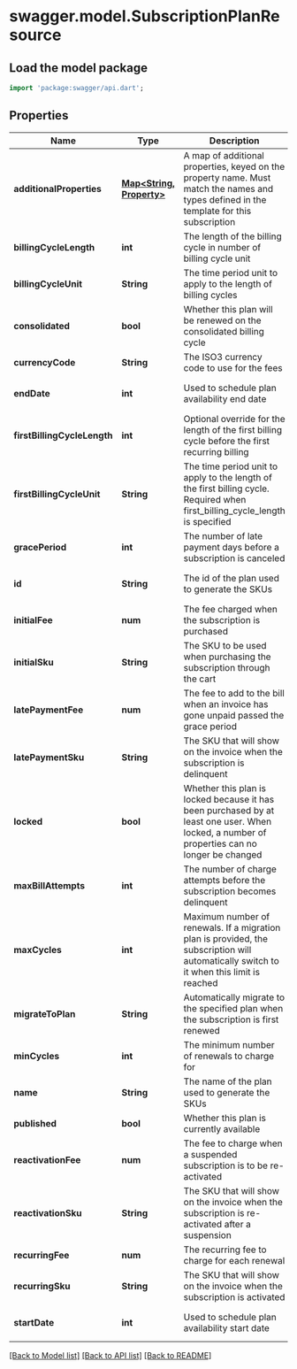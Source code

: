 # swagger.model.SubscriptionPlanResource

## Load the model package
```dart
import 'package:swagger/api.dart';
```

## Properties
Name | Type | Description | Notes
------------ | ------------- | ------------- | -------------
**additionalProperties** | [**Map&lt;String, Property&gt;**](Property.md) | A map of additional properties, keyed on the property name.  Must match the names and types defined in the template for this subscription | [optional] [default to {}]
**billingCycleLength** | **int** | The length of the billing cycle in number of billing cycle unit | [default to null]
**billingCycleUnit** | **String** | The time period unit to apply to the length of billing cycles | [default to null]
**consolidated** | **bool** | Whether this plan will be renewed on the consolidated billing cycle | [default to null]
**currencyCode** | **String** | The ISO3 currency code to use for the fees | [default to null]
**endDate** | **int** | Used to schedule plan availability end date | [optional] [default to null]
**firstBillingCycleLength** | **int** | Optional override for the length of the first billing cycle before the first recurring billing | [optional] [default to null]
**firstBillingCycleUnit** | **String** | The time period unit to apply to the length of the first billing cycle. Required when first_billing_cycle_length is specified | [optional] [default to null]
**gracePeriod** | **int** | The number of late payment days before a subscription is canceled | [default to null]
**id** | **String** | The id of the plan used to generate the SKUs | [optional] [default to null]
**initialFee** | **num** | The fee charged when the subscription is purchased | [default to null]
**initialSku** | **String** | The SKU to be used when purchasing the subscription through the cart | [optional] [default to null]
**latePaymentFee** | **num** | The fee to add to the bill when an invoice has gone unpaid passed the grace period | [default to null]
**latePaymentSku** | **String** | The SKU that will show on the invoice when the subscription is delinquent | [optional] [default to null]
**locked** | **bool** | Whether this plan is locked because it has been purchased by at least one user.  When locked, a number of properties can no longer be changed | [optional] [default to null]
**maxBillAttempts** | **int** | The number of charge attempts before the subscription becomes delinquent | [default to null]
**maxCycles** | **int** | Maximum number of renewals. If a migration plan is provided, the subscription will automatically switch to it when this limit is reached | [optional] [default to null]
**migrateToPlan** | **String** | Automatically migrate to the specified plan when the subscription is first renewed | [optional] [default to null]
**minCycles** | **int** | The minimum number of renewals to charge for | [optional] [default to null]
**name** | **String** | The name of the plan used to generate the SKUs | [default to null]
**published** | **bool** | Whether this plan is currently available | [default to null]
**reactivationFee** | **num** | The fee to charge when a suspended subscription is to be re-activated | [default to null]
**reactivationSku** | **String** | The SKU that will show on the invoice when the subscription is re-activated after a suspension | [optional] [default to null]
**recurringFee** | **num** | The recurring fee to charge for each renewal | [default to null]
**recurringSku** | **String** | The SKU that will show on the invoice when the subscription is activated | [optional] [default to null]
**startDate** | **int** | Used to schedule plan availability start date | [optional] [default to null]

[[Back to Model list]](../README.md#documentation-for-models) [[Back to API list]](../README.md#documentation-for-api-endpoints) [[Back to README]](../README.md)


